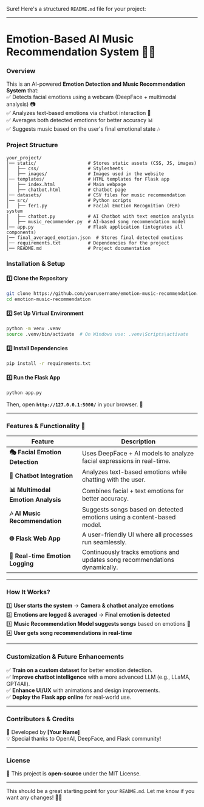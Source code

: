 Sure! Here's a structured `README.md` file for your project:  

---

# **Emotion-Based AI Music Recommendation System 🎵🤖**  

### **Overview**  
This is an AI-powered **Emotion Detection and Music Recommendation System** that:  
✅ Detects facial emotions using a webcam (DeepFace + multimodal analysis) 📷  
✅ Analyzes text-based emotions via chatbot interaction 💬  
✅ Averages both detected emotions for better accuracy 📊  
✅ Suggests music based on the user's final emotional state 🎶  

### **Project Structure**  

```
your_project/
│── static/                   # Stores static assets (CSS, JS, images)
│   ├── css/                  # Stylesheets
│   ├── images/               # Images used in the website
│── templates/                # HTML templates for Flask app
│   ├── index.html            # Main webpage
│   ├── chatbot.html          # Chatbot page
│── datasets/                 # CSV files for music recommendation
│── src/                      # Python scripts
│   ├── fer1.py               # Facial Emotion Recognition (FER) system
│   ├── chatbot.py            # AI Chatbot with text emotion analysis
│   ├── music_recommender.py  # AI-based song recommendation model
│── app.py                    # Flask application (integrates all components)
│── final_averaged_emotion.json  # Stores final detected emotions
│── requirements.txt          # Dependencies for the project
│── README.md                 # Project documentation
```

### **Installation & Setup**  

#### **1️⃣ Clone the Repository**  
```bash
git clone https://github.com/yourusername/emotion-music-recommendation.git
cd emotion-music-recommendation
```

#### **2️⃣ Set Up Virtual Environment**  
```bash
python -m venv .venv
source .venv/bin/activate  # On Windows use: .venv\Scripts\activate
```

#### **3️⃣ Install Dependencies**  
```bash
pip install -r requirements.txt
```

#### **4️⃣ Run the Flask App**  
```bash
python app.py
```
Then, open **`http://127.0.0.1:5000/`** in your browser. 🎉  

---

### **Features & Functionality 🚀**  

| Feature                        | Description |
|--------------------------------|-------------|
| **🎭 Facial Emotion Detection**  | Uses DeepFace + AI models to analyze facial expressions in real-time. |
| **💬 Chatbot Integration**       | Analyzes text-based emotions while chatting with the user. |
| **📊 Multimodal Emotion Analysis** | Combines facial + text emotions for better accuracy. |
| **🎶 AI Music Recommendation**   | Suggests songs based on detected emotions using a content-based model. |
| **🌐 Flask Web App**            | A user-friendly UI where all processes run seamlessly. |
| **🔄 Real-time Emotion Logging** | Continuously tracks emotions and updates song recommendations dynamically. |

---

### **How It Works?**  
1️⃣ **User starts the system** → **Camera & chatbot analyze emotions**  
2️⃣ **Emotions are logged & averaged** → **Final emotion is detected**  
3️⃣ **Music Recommendation Model suggests songs** based on emotions 🎵  
4️⃣ **User gets song recommendations in real-time**  

---

### **Customization & Future Enhancements**  
✅ **Train on a custom dataset** for better emotion detection.  
✅ **Improve chatbot intelligence** with a more advanced LLM (e.g., LLaMA, GPT4All).  
✅ **Enhance UI/UX** with animations and design improvements.  
✅ **Deploy the Flask app online** for real-world use.  

---

### **Contributors & Credits**  
🚀 Developed by **[Your Name]**  
💡 Special thanks to OpenAI, DeepFace, and Flask community!  

---

### **License**  
📜 This project is **open-source** under the MIT License.  

---

This should be a great starting point for your `README.md`. Let me know if you want any changes! 🚀🔥

